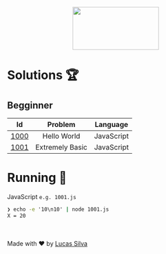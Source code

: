 <p align="center">
  <img width="200" height="100" src="https://resources.beecrowd.com.br/judge/img/5.0/logo-beecrowd.png?1635097036">
</p>

# Solutions 🏆

## Begginner

| Id |    Problem           |       Language        |
|:--:|:--------------------:|:---------------------:|
|[1000](./01_BEGINNER/JavaScript/1000.js)|Hello World|JavaScript|
|[1001](./01_BEGINNER/JavaScript/1001.js)|Extremely Basic|JavaScript|

# Running 🏃

JavaScript `e.g. 1001.js`
```cmd
❯ echo -e '10\n10' | node 1001.js
X = 20
```

<br><br>
Made with :heart: by <a href="https://github.com/lucasluizss" target="_blank">Lucas Silva</a>